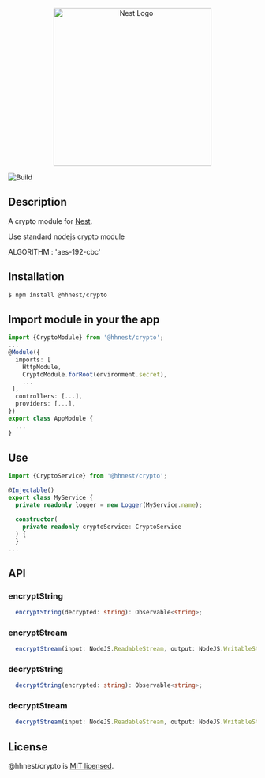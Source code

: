 <p align="center">
  <a href="http://nestjs.com/" target="blank"><img src="https://nestjs.com/img/logo_text.svg" width="320" alt="Nest Logo" /></a>
</p>

![Build](https://github.com/hhnest/crypto/workflows/Build/badge.svg)

## Description

A crypto module for [Nest](https://github.com/nestjs/nest).

Use standard nodejs crypto module

ALGORITHM : 'aes-192-cbc'

## Installation

```bash
$ npm install @hhnest/crypto
```

## Import module in your the app

```typescript
import {CryptoModule} from '@hhnest/crypto';
...
@Module({
  imports: [
    HttpModule,
    CryptoModule.forRoot(environment.secret),
    ...
 ],
  controllers: [...],
  providers: [...],
})
export class AppModule {
  ...
}
```

## Use

```typescript
import {CryptoService} from '@hhnest/crypto';

@Injectable()
export class MyService {
  private readonly logger = new Logger(MyService.name);

  constructor(
    private readonly cryptoService: CryptoService
  ) {
  }
...
```

## API

### encryptString
```typescript
  encryptString(decrypted: string): Observable<string>;
```

### encryptStream
```typescript
  encryptStream(input: NodeJS.ReadableStream, output: NodeJS.WritableStream): Observable<void>;
```

### decryptString
```typescript
  decryptString(encrypted: string): Observable<string>;
```

### decryptStream
```typescript
  decryptStream(input: NodeJS.ReadableStream, output: NodeJS.WritableStream): Observable<void>;
```

## License

  @hhnest/crypto is [MIT licensed](LICENSE).
